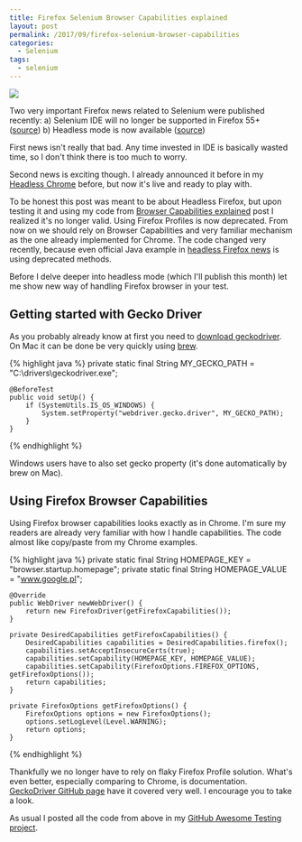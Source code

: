 ```yaml
---
title: Firefox Selenium Browser Capabilities explained
layout: post
permalink: /2017/09/firefox-selenium-browser-capabilities
categories:
  - Selenium
tags:
  - selenium 
---
```


![](/images/blog/firefox.jpg)

Two very important Firefox news related to Selenium were published recently: a) Selenium IDE will no longer be supported in Firefox 55+ ([source](https://seleniumhq.wordpress.com/2017/08/09/firefox-55-and-selenium-ide/)) b) Headless mode is now available ([source](https://developer.mozilla.org/en-US/Firefox/Headless_mode))

First news isn't really that bad. Any time invested in IDE is basically wasted time, so I don't think there is too much to worry.

Second news is exciting though. I already announced it before in my [Headless Chrome](http://www.awesome-testing.com/2017/05/headless-testing-with-google-chrome.html) before, but now it's live and ready to play with.

To be honest this post was meant to be about Headless Firefox, but upon testing it and using my code from [Browser Capabilities explained](http://www.awesome-testing.com/2016/02/selenium-browser-capabilities-explained.html) post I realized it's no longer valid. Using Firefox Profiles is now deprecated. From now on we should rely on Browser Capabilities and very familiar mechanism as the one already implemented for Chrome. The code changed very recently, because even official Java example in [headless Firefox news](https://developer.mozilla.org/en-US/Firefox/Headless_mode) is using deprecated methods.

Before I delve deeper into headless mode (which I'll publish this month) let me show new way of handling Firefox browser in your test.

## Getting started with Gecko Driver

As you probably already know at first you need to [download geckodriver](https://github.com/mozilla/geckodriver/releases). On Mac it can be done be very quickly using [brew](https://brew.sh/index_pl.html).

{% highlight java %}
    private static final String MY_GECKO_PATH = "C:\\drivers\\geckodriver.exe";

    @BeforeTest
    public void setUp() {
        if (SystemUtils.IS_OS_WINDOWS) {
            System.setProperty("webdriver.gecko.driver", MY_GECKO_PATH);
        }
    }
{% endhighlight %}

Windows users have to also set gecko property (it's done automatically by brew on Mac).

## Using Firefox Browser Capabilities

Using Firefox browser capabilities looks exactly as in Chrome. I'm sure my readers are already very familiar with how I handle capabilities. The code almost like copy/paste from my Chrome examples.

{% highlight java %}
    private static final String HOMEPAGE_KEY = "browser.startup.homepage";
    private static final String HOMEPAGE_VALUE = "www.google.pl";

    @Override
    public WebDriver newWebDriver() {
        return new FirefoxDriver(getFirefoxCapabilities());
    }

    private DesiredCapabilities getFirefoxCapabilities() {
        DesiredCapabilities capabilities = DesiredCapabilities.firefox();
        capabilities.setAcceptInsecureCerts(true);
        capabilities.setCapability(HOMEPAGE_KEY, HOMEPAGE_VALUE);
        capabilities.setCapability(FirefoxOptions.FIREFOX_OPTIONS, getFirefoxOptions());
        return capabilities;
    }

    private FirefoxOptions getFirefoxOptions() {
        FirefoxOptions options = new FirefoxOptions();
        options.setLogLevel(Level.WARNING);
        return options;
    }
{% endhighlight %}

Thankfully we no longer have to rely on flaky Firefox Profile solution. What's even better, especially comparing to Chrome, is documentation. [GeckoDriver GitHub page](https://github.com/mozilla/geckodriver) have it covered very well. I encourage you to take a look.

As usual I posted all the code from above in my [GitHub Awesome Testing project](https://github.com/slawekradzyminski/AwesomeTesting/commit/e9c3470f8a7c2cebc962701b1cf901fe9766f54d).
